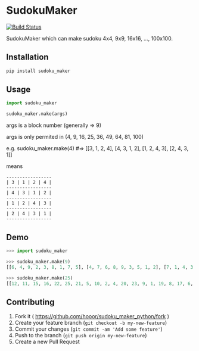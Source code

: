 # SudokuMaker

[![Build Status](https://travis-ci.org/hooor/sudoku_maker_python.svg?branch=master)](https://travis-ci.org/hooor/sudoku_maker_python)

SudokuMaker which can make sudoku 4x4, 9x9, 16x16, …, 100x100.

## Installation

```python
pip install sudoku_maker
```

## Usage

```python
import sudoku_maker

sudoku_maker.make(args)
```

args is a block number (generally => 9)

args is only permited in (4, 9, 16, 25, 36, 49, 64, 81, 100)

e.g. sudoku_maker.make(4) #=> [[3, 1, 2, 4], [4, 3, 1, 2], [1, 2, 4, 3], [2, 4, 3, 1]]

means

```
-----------------
| 3 | 1 | 2 | 4 |
-----------------
| 4 | 3 | 1 | 2 |
-----------------
| 1 | 2 | 4 | 3 |
-----------------
| 2 | 4 | 3 | 1 |
-----------------
```

## Demo

```python
>>> import sudoku_maker

>>> sudoku_maker.make(9)
[[6, 4, 9, 2, 3, 8, 1, 7, 5], [4, 7, 6, 8, 9, 3, 5, 1, 2], [7, 1, 4, 3, 6, 9, 2, 5, 8], [5, 2, 1, 6, 7, 4, 3, 8, 9], [1, 5, 7, 9, 4, 6, 8, 2, 3], [2, 8, 5, 4, 1, 7, 9, 3, 6], [8, 3, 2, 7, 5, 1, 6, 9, 4], [9, 6, 3, 5, 8, 2, 7, 4, 1], [3, 9, 8, 1, 2, 5, 4, 6, 7]]

>>> sudoku_maker.make(25)
[[12, 11, 15, 16, 22, 25, 21, 5, 10, 2, 4, 20, 23, 9, 1, 19, 8, 17, 6, 13, 3, 24, 18, 7, 14], [19, 22, 16, 12, 6, 24, 18, 21, 2, 25, 9, 1, 20, 10, 5, 13, 17, 4, 8, 23, 15, 3, 7, 14, 11], [6, 16, 11, 22, 12, 18, 25, 2, 5, 21, 20, 9, 4, 1, 10, 8, 13, 23, 19, 17, 14, 7, 24, 3, 15], [22, 15, 14, 11, 16, 21, 2, 10, 1, 5, 23, 4, 17, 20, 9, 6, 19, 13, 12, 8, 7, 18, 25, 24, 3], [8, 12, 22, 6, 19, 7, 24, 25, 21, 18, 1, 10, 9, 5, 2, 17, 23, 20, 13, 4, 11, 14, 3, 15, 16], [4, 13, 8, 17, 23, 11, 15, 3, 7, 14, 21, 25, 2, 18, 24, 9, 1, 5, 20, 10, 6, 22, 16, 12, 19], [23, 8, 19, 13, 17, 15, 14, 7, 24, 3, 2, 21, 5, 25, 18, 20, 9, 10, 4, 1, 12, 16, 11, 22, 6], [17, 19, 6, 8, 13, 14, 3, 24, 18, 7, 5, 2, 10, 21, 25, 4, 20, 1, 23, 9, 22, 11, 15, 16, 12], [20, 17, 13, 23, 4, 16, 11, 14, 3, 15, 25, 18, 21, 24, 7, 1, 10, 2, 9, 5, 19, 12, 22, 6, 8], [13, 6, 12, 19, 8, 3, 7, 18, 25, 24, 10, 5, 1, 2, 21, 23, 4, 9, 17, 20, 16, 15, 14, 11, 22], [3, 18, 25, 24, 7, 9, 20, 23, 17, 4, 6, 19, 12, 8, 13, 15, 11, 22, 14, 16, 2, 10, 1, 5, 21], [14, 24, 18, 7, 3, 1, 9, 4, 23, 20, 19, 8, 6, 13, 17, 11, 16, 12, 15, 22, 21, 5, 10, 2, 25], [16, 14, 3, 15, 11, 2, 5, 1, 9, 10, 17, 23, 13, 4, 20, 12, 6, 8, 22, 19, 24, 25, 21, 18, 7], [15, 7, 24, 3, 14, 10, 1, 20, 4, 9, 8, 13, 19, 17, 23, 16, 22, 6, 11, 12, 25, 2, 5, 21, 18], [11, 3, 7, 14, 15, 5, 10, 9, 20, 1, 13, 17, 8, 23, 4, 22, 12, 19, 16, 6, 18, 21, 2, 25, 24], [2, 1, 9, 10, 5, 8, 19, 12, 22, 6, 14, 15, 3, 11, 16, 25, 18, 7, 21, 24, 4, 17, 13, 23, 20], [5, 9, 20, 1, 10, 19, 6, 22, 16, 12, 3, 14, 7, 15, 11, 21, 25, 24, 2, 18, 23, 13, 8, 17, 4], [10, 20, 4, 9, 1, 6, 12, 16, 11, 22, 7, 3, 24, 14, 15, 2, 21, 18, 5, 25, 17, 8, 19, 13, 23], [1, 4, 23, 20, 9, 12, 22, 11, 15, 16, 24, 7, 18, 3, 14, 5, 2, 25, 10, 21, 13, 19, 6, 8, 17], [9, 23, 17, 4, 20, 22, 16, 15, 14, 11, 18, 24, 25, 7, 3, 10, 5, 21, 1, 2, 8, 6, 12, 19, 13], [18, 2, 5, 21, 25, 23, 17, 8, 19, 13, 16, 22, 11, 12, 6, 7, 3, 15, 24, 14, 1, 20, 4, 9, 10], [25, 5, 10, 2, 21, 17, 13, 19, 6, 8, 11, 16, 15, 22, 12, 24, 7, 14, 18, 3, 9, 4, 23, 20, 1], [21, 10, 1, 5, 2, 13, 8, 6, 12, 19, 15, 11, 14, 16, 22, 18, 24, 3, 25, 7, 20, 23, 17, 4, 9], [7, 25, 21, 18, 24, 20, 4, 17, 13, 23, 12, 6, 22, 19, 8, 14, 15, 16, 3, 11, 5, 1, 9, 10, 2], [24, 21, 2, 25, 18, 4, 23, 13, 8, 17, 22, 12, 16, 6, 19, 3, 14, 11, 7, 15, 10, 9, 20, 1, 5]]

```

## Contributing

1. Fork it ( https://github.com/hooor/sudoku_maker_python/fork )
2. Create your feature branch (`git checkout -b my-new-feature`)
3. Commit your changes (`git commit -am 'Add some feature'`)
4. Push to the branch (`git push origin my-new-feature`)
5. Create a new Pull Request
